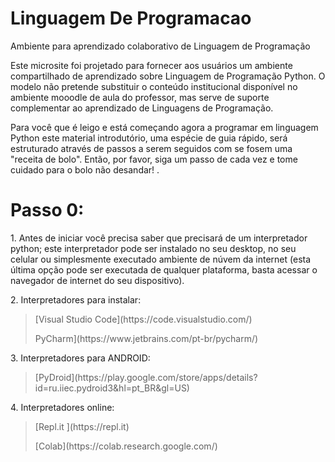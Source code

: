 # Linguagem De Programacao
Ambiente para aprendizado colaborativo de Linguagem de Programação

<p>
Este microsite foi projetado para fornecer aos usuários um ambiente compartilhado de aprendizado sobre Linguagem de Programação Python. O modelo não pretende substituir o conteúdo institucional disponível no ambiente mooodle de aula do professor, mas serve de suporte complementar ao aprendizado de Linguagens de Programação.<br />
</p>
<p>
Para você que é leigo e está começando agora a programar em linguagem Python este material introdutório, uma espécie de guia rápido, será estruturado através de passos a serem seguidos com se fosem uma "receita de bolo". Então, por favor, siga um passo de cada vez e tome cuidado para o bolo não desandar! .<br />
</p>

# Passo 0:
<p>
1. Antes de iniciar você precisa saber que precisará de um interpretador python; este interpretador pode ser instalado no seu desktop, no seu celular ou simplesmente executado ambiente de núvem da internet (esta última opção pode ser executada de qualquer plataforma, basta acessar o navegador de internet do seu dispositivo).  <br/>
</p>
<p>
2. Interpretadores para instalar:  <br />
</p>
<blockquote>
<p>  [Visual Studio Code](https://code.visualstudio.com/) </p>
<p>  PyCharm](https://www.jetbrains.com/pt-br/pycharm/) </p>
</blockquote>

<p>
3. Interpretadores para ANDROID:  <br />
</p>
<blockquote>
<p>  [PyDroid](https://play.google.com/store/apps/details?id=ru.iiec.pydroid3&hl=pt_BR&gl=US) </p>
</blockquote>

<p>
4. Interpretadores online:  <br />
</p>
<blockquote>
<p>   [Repl.it ](https://repl.it) </p>
<p>   [Colab](https://colab.research.google.com/) </p> 
</blockquote>
